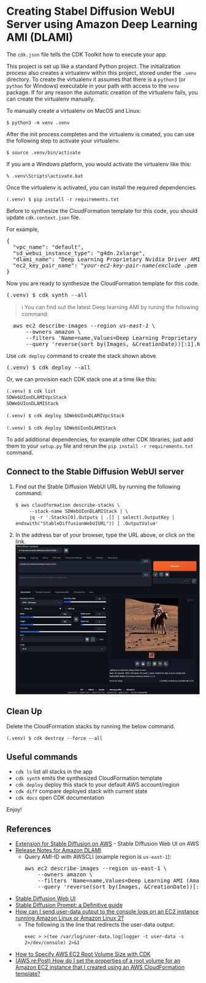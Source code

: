 
# Creating Stabel Diffusion WebUI Server using Amazon Deep Learning AMI (DLAMI)

The `cdk.json` file tells the CDK Toolkit how to execute your app.

This project is set up like a standard Python project. The initialization
process also creates a virtualenv within this project, stored under the `.venv`
directory.  To create the virtualenv it assumes that there is a `python3`
(or `python` for Windows) executable in your path with access to the `venv`
package. If for any reason the automatic creation of the virtualenv fails,
you can create the virtualenv manually.

To manually create a virtualenv on MacOS and Linux:

```
$ python3 -m venv .venv
```

After the init process completes and the virtualenv is created, you can use the following
step to activate your virtualenv.

```
$ source .venv/bin/activate
```

If you are a Windows platform, you would activate the virtualenv like this:

```
% .venv\Scripts\activate.bat
```

Once the virtualenv is activated, you can install the required dependencies.

```
(.venv) $ pip install -r requirements.txt
```

Before to synthesize the CloudFormation template for this code, you should update `cdk.context.json` file.

For example,

<pre>
{
  "vpc_name": "default",
  "sd_webui_instance_type": "g4dn.2xlarge",
  "dlami_name": "Deep Learning Proprietary Nvidia Driver AMI GPU PyTorch 2.0.1 (Amazon Linux 2) 20240206",
  "ec2_key_pair_name": "<i>your-ec2-key-pair-name(exclude .pem extension)</i>"
}
</pre>

Now you are ready to synthesize the CloudFormation template for this code.

<pre>
(.venv) $ cdk synth --all
</pre>

> :information_source: You can find out the latest Deep learning AMI by runing the following command:
<pre>
  aws ec2 describe-images --region <i>us-east-1</i> \
      --owners amazon \
      --filters 'Name=name,Values=Deep Learning Proprietary Nvidia Driver AMI GPU PyTorch 2.0.1 (Amazon Linux 2) ????????' 'Name=state,Values=available' \
      --query 'reverse(sort_by(Images, &CreationDate))[:1].Name'
</pre>

Use `cdk deploy` command to create the stack shown above.

<pre>
(.venv) $ cdk deploy --all
</pre>

Or, we can provision each CDK stack one at a time like this:

```
(.venv) $ cdk list
SDWebUIonDLAMIVpcStack
SDWebUIonDLAMIStack

(.venv) $ cdk deploy SDWebUIonDLAMIVpcStack

(.venv) $ cdk deploy SDWebUIonDLAMIStack
```

To add additional dependencies, for example other CDK libraries, just add
them to your `setup.py` file and rerun the `pip install -r requirements.txt`
command.

## Connect to the Stable Diffusion WebUI server

1. Find out the Stable Diffusion WebUI URL by running the following command:
   ```
   $ aws cloudformation describe-stacks \
        --stack-name SDWebUIonDLAMIStack | \
        jq -r '.Stacks[0].Outputs | .[] | select(.OutputKey | endswith("StableDiffusionWebUIURL")) | .OutputValue'
   ```
2. In the address bar of your browser, type the URL above, or click on the link.
   ![Stable_Diffusion_WebUI_Screenshot](./SD-WebUI-Screenshot.png)

## Clean Up

Delete the CloudFormation stacks by running the below command.

```
(.venv) $ cdk destroy --force --all
```

## Useful commands

 * `cdk ls`          list all stacks in the app
 * `cdk synth`       emits the synthesized CloudFormation template
 * `cdk deploy`      deploy this stack to your default AWS account/region
 * `cdk diff`        compare deployed stack with current state
 * `cdk docs`        open CDK documentation

Enjoy!

## References

 * [Extension for Stable Diffusion on AWS](https://awslabs.github.io/stable-diffusion-aws-extension/en/) - Stable Diffusion Web UI on AWS
 * [Release Notes for Amazon DLAMI](https://docs.aws.amazon.com/dlami/latest/devguide/appendix-ami-release-notes.html)
   * Query AMI-ID with AWSCLI (example region is `us-east-1`):
     <pre>
     aws ec2 describe-images --region us-east-1 \
         --owners amazon \
         --filters 'Name=name,Values=Deep Learning AMI (Amazon Linux 2) Version ??.?' 'Name=state,Values=available' \
         --query 'reverse(sort_by(Images, &CreationDate))[:1].Name'
     </pre>
 * [Stable Diffusion Web UI](https://github.com/AUTOMATIC1111/stable-diffusion-webui.git)
 * [Stable Diffusion Prompt: a Definitive guide](https://stable-diffusion-art.com/prompt-guide/)
 * [How can I send user-data output to the console logs on an EC2 instance running Amazon Linux or Amazon Linux 2?](https://aws.amazon.com/premiumsupport/knowledge-center/ec2-linux-log-user-data/)
   * The following is the line that redirects the user-data output:
     ```
     exec > >(tee /var/log/user-data.log|logger -t user-data -s 2>/dev/console) 2>&1
     ```
 * [How to Specify AWS EC2 Root Volume Size with CDK](https://davidagood.com/aws-ec2-cdk-specify-root-volume-size/)
 * [(AWS re:Post) How do I set the properties of a root volume for an Amazon EC2 instance that I created using an AWS CloudFormation template?](https://repost.aws/knowledge-center/cloudformation-root-volume-property)

